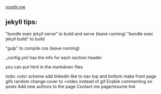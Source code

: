 [rooshi.me](rooshi.me)

## jekyll tips:

"bundle exec jekyll serve" to build and serve (leave running)
"bundle exec jekyll build" to build

"gulp" to compile css (leave running)

_config.yml has the info for each section header

you can put html in the markdown files

todo:
color scheme
add linkedin like to nav top and bottom
make front page gifs random
change cover to <video instead of gif
Enable commenting on posts
Add new authors to the page
Contact me page/resume link